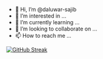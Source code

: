 
- 👋 Hi, I’m @daluwar-sajib
- 👀 I’m interested in ...
- 🌱 I’m currently learning ...
- 💞️ I’m looking to collaborate on ...
- 📫 How to reach me ...

[![GitHub Streak](https://streak-stats.demolab.com/?user=daluwar-sajib)](https://git.io/streak-stats)
